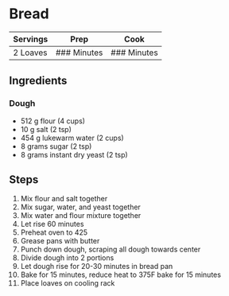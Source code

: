 # Bread

|Servings|Prep|Cook|
|--|--|--|
|2 Loaves|### Minutes|### Minutes|

## Ingredients

### Dough

* 512 g flour (4 cups)
* 10 g salt (2 tsp)
* 454 g lukewarm water (2 cups)
* 8 grams sugar (2 tsp)
* 8 grams instant dry yeast (2 tsp)

## Steps

1) Mix flour and salt together
2) Mix sugar, water, and yeast together
3) Mix water and flour mixture together
4) Let rise 60 minutes
5) Preheat oven to 425
6) Grease pans with butter
7) Punch down dough, scraping all dough towards center
8) Divide dough into 2 portions
9) Let dough rise for 20-30 minutes in bread pan
10) Bake for 15 minutes, reduce heat to 375F bake for 15 minutes
11) Place loaves on cooling rack
